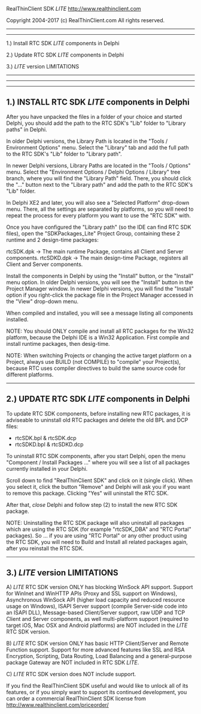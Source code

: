 RealThinClient SDK *LITE*
http://www.realthinclient.com

Copyright 2004-2017 (c) RealThinClient.com
All rights reserved.

--------------------------------
********************************

1.) Install RTC SDK *LITE* components in Delphi

2.) Update RTC SDK *LITE* components in Delphi

3.) *LITE* version LIMITATIONS

********************************
--------------------------------

--------------------------------
1.) INSTALL RTC SDK *LITE* components in Delphi
--------------------------------

After you have unpacked the files in a folder of your choice and started Delphi,
you should add the path to the RTC SDK's "Lib" folder to "Library paths" in Delphi.

In older Delphi versions, the Library Path is located in the "Tools / Environment Options" menu.
Select the "Library" tab and add the full path to the RTC SDK's "Lib" folder to "Library path".

In newer Delphi versions, Library Paths are located in the "Tools / Options" menu. 
Select the "Environment Options / Delphi Options / Library" tree branch, where you will 
find the "Library Path" field. There, you should click the "..." button next to 
the "Library path" and add the path to the RTC SDK's "Lib" folder.

In Delphi XE2 and later, you will also see a "Selected Platform" drop-down menu. 
There, all the settings are separated by platforms, so you  will need to 
repeat the process for every platform you want to use the "RTC SDK" with.

Once you have configured the "Library path" (so the IDE can find RTC SDK files), open the
"SDKPackages_Lite" Project Group, containing these 2 runtime and 2 design-time packages:
 
  rtcSDK.dpk       -> The main runtime Package, contains all Client and Server components. 
  rtcSDKD.dpk      -> The main design-time Package, registers all Client and Server components.

Install the components in Delphi by using the "Install" button, or the "Install" menu option.
In older Delphi versions, you will see the "Install" button in the Project Manager window.
In newer Delphi versions, you will find the "Install" option if you right-click the package
file in the Project Manager accessed in the "View" drop-down menu.

When compiled and installed, you will see a message listing all components installed.

NOTE: You should ONLY compile and install all RTC packages for the Win32 platform, because the 
Delphi IDE is a Win32 Application. First compile and install runtime packages, then desig-time.

NOTE: When switching Projects or changing the active target platform on a Project, 
always use BUILD (not COMPILE) to "compile" your Project(s), because RTC uses 
compiler directives to build the same source code for different platforms.

-------------------------------
2.) UPDATE RTC SDK *LITE* components in Delphi
-------------------------------

To update RTC SDK components, before installing new RTC packages, it is 
adviseable to uninstall old RTC packages and delete the old BPL and DCP files:

  - rtcSDK.bpl & rtcSDK.dcp
  - rtcSDKD.bpl & rtcSDKD.dcp

To uninstall RTC SDK components, after you start Delphi, 
open the menu "Component / Install Packages ..." where you 
will see a list of all packages currently installed in your Delphi. 

Scroll down to find "RealThinClient SDK" and click on it (single click). 
When you select it, click the button "Remove" and Delphi will ask you 
if you want to remove this package. Clicking "Yes" will uninstall the RTC SDK.

After that, *close* Delphi and follow step (2) to install the new RTC SDK package.

NOTE: Uninstalling the RTC SDK package will also uninstall all packages which 
are using the RTC SDK (for example "rtcSDK_DBA" and "RTC Portal" packages). 
So ... if you are using "RTC Portal" or any other product using the RTC SDK, you will 
need to Build and Install all related packages again, after you reinstall the RTC SDK.

-------------------------------
3.) *LITE* version LIMITATIONS
-------------------------------

A) *LITE* RTC SDK version ONLY has blocking WinSock API support.
   Support for WinInet and WinHTTP APIs (Proxy and SSL support on Windows), Asynchronous 
   WinSock API (higher load capacity and reduced resource usage on Windows), ISAPI Server 
   support (compile Server-side code into an ISAPI DLL), Message-based Client/Server support,
   raw UDP and TCP Client and Server components, as well multi-platform support (required to
   target iOS, Mac OSX and Android platforms) are NOT included in the *LITE* RTC SDK version.

B) *LITE* RTC SDK version ONLY has basic HTTP Client/Server and Remote Function support.
   Support for more advanced features like SSL and RSA Encryption, Scripting, Data Routing,
   Load Balancing and a general-purpose package Gateway are NOT included in RTC SDK *LITE*.

C) *LITE* RTC SDK version does NOT include support.

If you find the RealThinClient SDK useful and would like to unlock all of its features,
or if you simply want to support its continued development, you can order a commercial
RealThinClient SDK license from http://www.realthinclient.com/priceorder/
